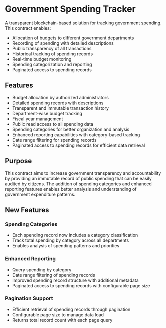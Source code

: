 # Government Spending Tracker

A transparent blockchain-based solution for tracking government spending. This contract enables:

- Allocation of budgets to different government departments
- Recording of spending with detailed descriptions
- Public transparency of all transactions
- Historical tracking of spending records
- Real-time budget monitoring
- Spending categorization and reporting
- Paginated access to spending records

## Features

- Budget allocation by authorized administrators
- Detailed spending records with descriptions
- Transparent and immutable transaction history
- Department-wise budget tracking
- Fiscal year management
- Public read access to all spending data
- Spending categories for better organization and analysis
- Enhanced reporting capabilities with category-based tracking
- Date range filtering for spending records
- Paginated access to spending records for efficient data retrieval

## Purpose

This contract aims to increase government transparency and accountability by providing an immutable record of public spending that can be easily audited by citizens. The addition of spending categories and enhanced reporting features enables better analysis and understanding of government expenditure patterns.

## New Features

### Spending Categories
- Each spending record now includes a category classification
- Track total spending by category across all departments
- Enables analysis of spending patterns and priorities

### Enhanced Reporting
- Query spending by category
- Date range filtering of spending records
- Improved spending record structure with additional metadata
- Paginated access to spending records with configurable page size

### Pagination Support
- Efficient retrieval of spending records through pagination
- Configurable page size to manage data load
- Returns total record count with each page query
